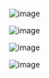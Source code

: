 ![image](https://user-images.githubusercontent.com/109567730/203914392-04a257b0-93c9-4d53-8551-86d000aa16c8.png)

![image](https://user-images.githubusercontent.com/109567730/203914442-bab6ec2d-725b-41ff-b48a-5e8e43b9f6df.png)

![image](https://user-images.githubusercontent.com/109567730/203914464-08fa187d-a832-4315-a34f-007d88ad0a33.png)

![image](https://user-images.githubusercontent.com/109567730/203914505-da50e01a-605d-4fd5-975c-dd0ed996fd24.png)

